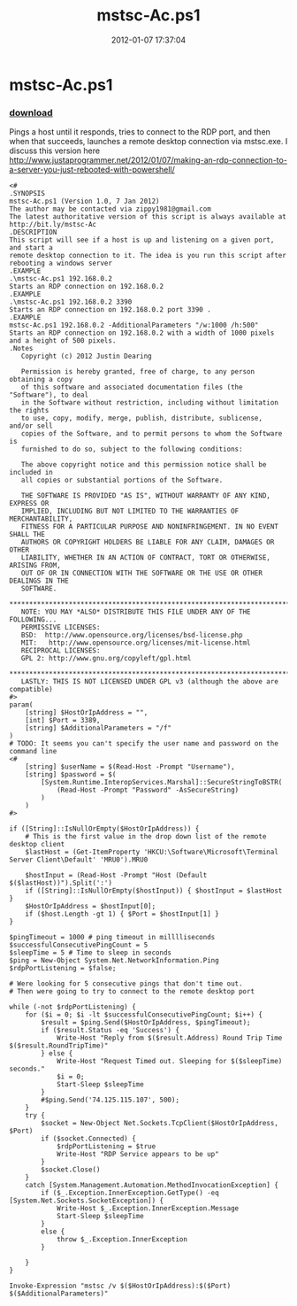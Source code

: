 ﻿---
pid:            3154
parent:         0
children:       
poster:         Justin Dearing
title:          mstsc-Ac.ps1
date:           2012-01-07 17:37:04
description:    Pings a host until it responds, tries to connect to the RDP port, and then when that succeeds, launches a remote desktop connection via mstsc.exe. I discuss this version here http://www.justaprogrammer.net/2012/01/07/making-an-rdp-connection-to-a-server-you-just-rebooted-with-powershell/
format:         posh
---

# mstsc-Ac.ps1

### [download](3154.ps1)  

Pings a host until it responds, tries to connect to the RDP port, and then when that succeeds, launches a remote desktop connection via mstsc.exe. I discuss this version here http://www.justaprogrammer.net/2012/01/07/making-an-rdp-connection-to-a-server-you-just-rebooted-with-powershell/

```posh
<#
.SYNOPSIS
mstsc-Ac.ps1 (Version 1.0, 7 Jan 2012)
The author may be contacted via zippy1981@gmail.com
The latest authoritative version of this script is always available at
http://bit.ly/mstsc-Ac
.DESCRIPTION 
This script will see if a host is up and listening on a given port, and start a 
remote desktop connection to it. The idea is you run this script after rebooting a windows server
.EXAMPLE
.\mstsc-Ac.ps1 192.168.0.2
Starts an RDP connection on 192.168.0.2
.EXAMPLE
.\mstsc-Ac.ps1 192.168.0.2 3390
Starts an RDP connection on 192.168.0.2 port 3390 .
.EXAMPLE
mstsc-Ac.ps1 192.168.0.2 -AdditionalParameters "/w:1000 /h:500"
Starts an RDP connection on 192.168.0.2 with a width of 1000 pixels and a height of 500 pixels.
.Notes
   Copyright (c) 2012 Justin Dearing

   Permission is hereby granted, free of charge, to any person obtaining a copy 
   of this software and associated documentation files (the "Software"), to deal
   in the Software without restriction, including without limitation the rights 
   to use, copy, modify, merge, publish, distribute, sublicense, and/or sell 
   copies of the Software, and to permit persons to whom the Software is 
   furnished to do so, subject to the following conditions:

   The above copyright notice and this permission notice shall be included in 
   all copies or substantial portions of the Software.

   THE SOFTWARE IS PROVIDED "AS IS", WITHOUT WARRANTY OF ANY KIND, EXPRESS OR 
   IMPLIED, INCLUDING BUT NOT LIMITED TO THE WARRANTIES OF MERCHANTABILITY, 
   FITNESS FOR A PARTICULAR PURPOSE AND NONINFRINGEMENT. IN NO EVENT SHALL THE 
   AUTHORS OR COPYRIGHT HOLDERS BE LIABLE FOR ANY CLAIM, DAMAGES OR OTHER 
   LIABILITY, WHETHER IN AN ACTION OF CONTRACT, TORT OR OTHERWISE, ARISING FROM,
   OUT OF OR IN CONNECTION WITH THE SOFTWARE OR THE USE OR OTHER DEALINGS IN THE 
   SOFTWARE.
   *****************************************************************************
   NOTE: YOU MAY *ALSO* DISTRIBUTE THIS FILE UNDER ANY OF THE FOLLOWING...
   PERMISSIVE LICENSES:
   BSD:	 http://www.opensource.org/licenses/bsd-license.php
   MIT:   http://www.opensource.org/licenses/mit-license.html
   RECIPROCAL LICENSES:
   GPL 2: http://www.gnu.org/copyleft/gpl.html
   *****************************************************************************
   LASTLY: THIS IS NOT LICENSED UNDER GPL v3 (although the above are compatible)
#>
param(
	[string] $HostOrIpAddress = "",
	[int] $Port = 3389,
	[string] $AdditionalParameters = "/f"
)
# TODO: It seems you can't specify the user name and password on the command line
<#	
	[string] $userName = $(Read-Host -Prompt "Username"),
	[string] $password = $(
		[System.Runtime.InteropServices.Marshal]::SecureStringToBSTR(
			(Read-Host -Prompt "Password" -AsSecureString)
		)
	)
#>

if ([String]::IsNullOrEmpty($HostOrIpAddress)) {
	# This is the first value in the drop down list of the remote desktop client
	$lastHost = (Get-ItemProperty 'HKCU:\Software\Microsoft\Terminal Server Client\Default' 'MRU0').MRU0
	
	$hostInput = (Read-Host -Prompt "Host (Default $($lastHost))").Split(':')
	if ([String]::IsNullOrEmpty($hostInput)) { $hostInput = $lastHost }
	$HostOrIpAddress = $hostInput[0];
	if ($host.Length -gt 1) { $Port = $hostInput[1] }
}

$pingTimeout = 1000 # ping timeout in milllliseconds
$successfulConsecutivePingCount = 5
$sleepTime = 5 # Time to sleep in seconds
$ping = New-Object System.Net.NetworkInformation.Ping
$rdpPortListening = $false;

# Were looking for 5 consecutive pings that don't time out.
# Then were going to try to connect to the remote desktop port 

while (-not $rdpPortListening) {
	for ($i = 0; $i -lt $successfulConsecutivePingCount; $i++) {
		$result = $ping.Send($HostOrIpAddress, $pingTimeout);
		if ($result.Status -eq 'Success') {
			Write-Host "Reply from $($result.Address) Round Trip Time $($result.RoundTripTime)"
		} else {
			Write-Host "Request Timed out. Sleeping for $($sleepTime) seconds."
			$i = 0;
			Start-Sleep $sleepTime
		}
		#$ping.Send('74.125.115.107', 500);
	}
	try {
		$socket = New-Object Net.Sockets.TcpClient($HostOrIpAddress, $Port)
		if ($socket.Connected) { 
			$rdpPortListening = $true
			Write-Host "RDP Service appears to be up"
		}
		$socket.Close()
	}
	catch [System.Management.Automation.MethodInvocationException] {
		if ($_.Exception.InnerException.GetType() -eq [System.Net.Sockets.SocketException]) {
			Write-Host $_.Exception.InnerException.Message
			Start-Sleep $sleepTime
		}
		else {
			throw $_.Exception.InnerException
		}
		
	}
}

Invoke-Expression "mstsc /v $($HostOrIpAddress):$($Port) $($AdditionalParameters)"
```
